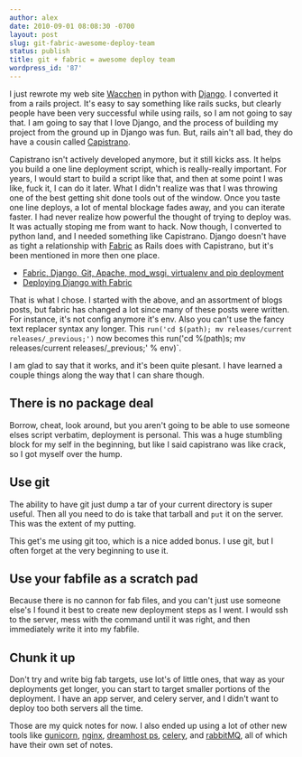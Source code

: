 ```yaml
---
author: alex
date: 2010-09-01 08:08:30 -0700
layout: post
slug: git-fabric-awesome-deploy-team
status: publish
title: git + fabric = awesome deploy team
wordpress_id: '87'
---
```


I just rewrote my web site [Wacchen](http://wacchen.com) in python with
[Django](http://djangoproject.com). I converted it from a rails project.
It's easy to say something like rails sucks, but clearly people have
been very successful while using rails, so I am not going to say that. I
am going to say that I love Django, and the process of building my
project from the ground up in Django was fun. But, rails ain't all bad,
they do have a cousin called
[Capistrano](http://www.capify.org/index.php/Capistrano).

Capistrano isn't actively developed anymore, but it still kicks ass. It
helps you build a one line deployment script, which is really-really
important. For years, I would start to build a script like that, and
then at some point I was like, fuck it, I can do it later. What I didn't
realize was that I was throwing one of the best getting shit done tools
out of the window. Once you taste one line deploys, a lot of mental
blockage fades away, and you can iterate faster. I had never realize how
powerful the thought of trying to deploy was. It was actually stoping me
from want to hack. Now though, I converted to python land, and I needed
something like Capistrano. Django doesn't have as tight a relationship
with [Fabric](http://docs.fabfile.org/0.9.1/) as Rails does with
Capistrano, but it's been mentioned in more then one place.

-   [Fabric, Django, Git, Apache, mod\_wsgi, virtualenv and pip
    deployment](http://morethanseven.net/2009/07/27/fabric-django-git-apache-mod_wsgi-virtualenv-and-p.html)
-   [Deploying Django with
    Fabric](http://blog.thescoop.org/archives/2008/12/02/deploying-django-with-fabric/)

That is what I chose. I started with the above, and an assortment of
blogs posts, but fabric has changed a lot since many of these posts were
written. For instance, it's not config anymore it's env. Also you can't
use the fancy text replacer syntax any longer. This
`run('cd $(path); mv releases/current releases/_previous;')` now becomes
this run('cd %(path)s; mv releases/current releases/\_previous;' %
env)\`.

I am glad to say that it works, and it's been quite plesant. I have
learned a couple things along the way that I can share though.

## There is no package deal

Borrow, cheat, look around, but you aren't going to be able to use
someone elses script verbatim, deployment is personal. This was a huge
stumbling block for my self in the beginning, but like I said capistrano
was like crack, so I got myself over the hump.

## Use git

The ability to have git just dump a tar of your current directory is
super useful. Then all you need to do is take that tarball and `put` it
on the server. This was the extent of my putting.

This get's me using git too, which is a nice added bonus. I use git, but
I often forget at the very beginning to use it.

## Use your fabfile as a scratch pad

Because there is no cannon for fab files, and you can't just use someone
else's I found it best to create new deployment steps as I went. I would
ssh to the server, mess with the command until it was right, and then
immediately write it into my fabfile.

## Chunk it up

Don't try and write big fab targets, use lot's of little ones, that way
as your deployments get longer, you can start to target smaller portions
of the deployment. I have an app server, and celery server, and I didn't
want to deploy too both servers all the time.

Those are my quick notes for now. I also ended up using a lot of other
new tools like [gunicorn](http://gunicorn.org),
[nginx](http://gunicorn.org/deploy.html), [dreamhost
ps](http://dreamhostps.com),
[celery](http://ask.github.com/celery/getting-started/introduction.html),
and [rabbitMQ](http://www.rabbitmq.com/), all of which have their own
set of notes.
